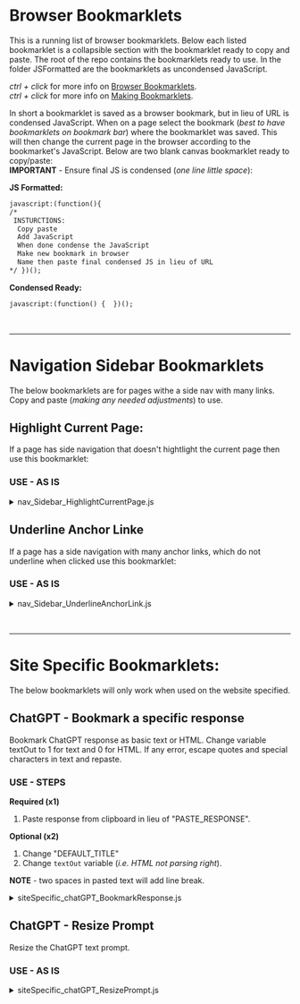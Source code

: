 # Browser Bookmarklets

This is a running list of browser bookmarklets. Below each listed 
bookmarklet is a collapsible section with the bookmarklet ready 
to copy and paste. The root of the repo contains the bookmarklets
ready to use. In the folder JSFormatted are the bookmarklets as 
uncondensed JavaScript.

<em>ctrl + click</em> for more info on [Browser Bookmarklets](https://subsimple.com/bookmarklets/index.php). <br>
<em>ctrl + click</em> for more info on [Making Bookmarklets](https://gist.github.com/caseywatts/c0cec1f89ccdb8b469b1).

In short a bookmarklet is saved as a browser bookmark, but in 
lieu of URL is condensed JavaScript. When on a page select the
bookmark (<em>best to have bookmarklets on bookmark bar</em>) where
the bookmarklet was saved. This will then change the current page in
the browser according to the bookmarket's JavaScript. Below are two 
blank canvas bookmarklet ready to copy/paste: <br>
<strong>IMPORTANT</strong> - Ensure final JS is condensed (<em>one line little space</em>):

<strong>JS Formatted:</strong>
```markdown
javascript:(function(){ 
/*
 INSTURCTIONS:
  Copy paste 
  Add JavaScript
  When done condense the JavaScript
  Make new bookmark in browser
  Name then paste final condensed JS in lieu of URL
*/ })();
```

<strong>Condensed Ready:</strong>
```markdown
javascript:(function() {  })();
```

<br><hr>

# Navigation Sidebar Bookmarklets
The below bookmarklets are for pages withe a side nav with many links.
Copy and paste (<em>making any needed adjustments</em>) to use.

## Highlight Current Page:
If a page has side navigation that doesn't hightlight the current page
then use this bookmarklet: <br>

### USE - AS IS

<details>

<summary>nav_Sidebar_HighlightCurrentPage.js</summary>
<br>

Gist page for [nav_Sidebar_HighlightCurrentPage.js](https://gist.github.com/jhauga/716cd39dc31ac9f607993f709cc48f60)

```markdown
javascript:(function(){var styleBackground="white";/*<<--CHANGE*/var styleColor="black";/*<<--CHANGE*/var pathName=location.pathname;var allATags=document.getElementsByTagName("a");for(i=0;i<allATags.length;i++){let currentATag=allATags[i];let currentHref=currentATag.href;if(currentHref.indexOf(pathName)>-1){currentATag.style.background=styleBackground;currentATag.style.color=styleColor;}}})();
```

</details>

## Underline Anchor Linke
If a page has a side navigation with many anchor links, which do not underline
when clicked use this bookmarklet: <br>

### USE - AS IS

<details>

<summary>nav_Sidebar_UnderlineAnchorLink.js</summary>
<br>

Gist page for [nav_Sidebar_UnderlineAnchorLink.js](https://gist.github.com/jhauga/34b965a0e2a49fdf075fdf44d15306d0)

```markdown
javascript:(function(){var a=document.getElementsByTagName("a");var aLen=a.length;var oneCheck=0;for(i=0;i<a.length;i++){if(a[i].href.indexOf(location.href.substr(location.href.lastIndexOf("#")+1))>-1&&oneCheck==0){a[i].style.textDecoration="underline";oneCheck=1;}a[i].addEventListener("click",function(){if(this.href.indexOf("#")>-1){for(j=0;j<aLen;j++){if(a[j].href.indexOf("#")>-1){a[j].style.textDecoration="";}}this.style.textDecoration="underline";}});}})();
```

</details>

<br><hr>

# Site Specific Bookmarklets:
The below bookmarklets will only work when used on the website specified.

## ChatGPT - Bookmark a specific response
Bookmark ChatGPT response as basic text or HTML. Change variable textOut to 1 for text and 0 for HTML.
If any error, escape quotes and special characters in text and repaste. <br>

### USE - STEPS 
<strong>Required \(x1\)</strong><br>
 1. Paste response from clipboard in lieu of "PASTE_RESPONSE". 
 
<strong>Optional \(x2\)</strong> 
 1. Change "DEFAULT_TITLE" 
 2. Change ``textOut`` variable \(<em>i.e. HTML not parsing right</em>\). <br>

<strong>NOTE</strong> - two spaces in pasted text will add line break.
<details>

<summary>siteSpecific_chatGPT_BookmarkResponse.js</summary>
<br>

Gist page for [siteSpecific_chatGPT_BookmarkResponse.js](https://gist.github.com/jhauga/328eccd84d072664c68bf2079fd11bab)

```markdown
javascript:(function(){var rawText="PASTE_RESPONSE";var textOut=0;var changeTitle="DEFAULT_TITLE";var htmlOut;if(textOut==1){htmlOut=0;}else{htmlOut=1;}var styleEl="<style>p, ol, ul { +  max-width: 90%; } p {  line-height: 18pt;  font-size: 16pt; } ol, ul {  margin: 10px 3px; } ul {  list-style: disc; } li {  margin: 3px 0;  font-size: 14pt; } div div, pre div {  background:black;  color:white;  max-width: 800px;  margin:0 10px;  overflow:auto } div pre {  padding-left:10px }</style>";let onWord=0;var makeMarks=function(){rawText=rawText.replace(/\n/g,"\\n");rawText=rawText.replace(/(([0-9]+)\.)/g,"  $1");rawText=rawText.replace(/(\w[:'"`])\.([A-Z])/g,"$1. $2");rawText=rawText.replace(/```((html)|(css)|(javascript)|(python)|(java)|(c\+\+)|(c#)|(ruby)|(php)|(sql)|(bash)|(json)|(xml)|(typescript)|(swift)|(go)|(rust)|(perl)|(powershell)|(shell script)|(docker)|(git)|(rest api)|(node.js)|(react)|(angular)|(vue.js)|(express.js)|(django)|(flask)|(ruby on rails)|(spring boot)|(database)|(file handling)|(error handling)|(loop)|(function)|(class)|(interface)|(unit test)|(event handling)|(dom manipulation)|(regular expression)|(configuration)|(authentication)|(authorization)|(networking)|(file upload)|(data retrieval)|(sorting)|(batch)|(recursion)|(sorting algorithms)|(data structures)|(linked list)|(tree traversal)|(graph algorithms)|(algorithm optimization)|(memory management)|(multithreading)|(parallel computing)|(asynchronous programming)|(object-oriented programming)|(design patterns)|(dependency injection)|(code refactoring)|(unit testing framework)|(code analysis)|(performance profiling)|(garbage collection)|(virtualization)|(api integration)|(websockets)|(regular expression)|(functional programming)|(code comments)|(network configuration)|(firewall setup)|(dns configuration)|(vpn configuration)|(cybersecurity)|(cloud computing)|(virtual private cloud \(vpc\))|(database management)|(data backup)|(server administration)|(system monitoring)|(containerization)|(devops)|(load balancing)|(infrastructure as code)|(data migration)|(incident response)|(network security)|(it compliance)|(cloud services)|(software deployment)|(it documentation)|(backup and recovery)|(disaster recovery)|(it policies and procedures)|(batch file basics)|(batch file variables)|(if statements)|(conditional[s])|(for loop[s])|(while loop[s])|(file and folder operations)|(environment variables)|(batch file input)|(batch file output)|(user account management)|(registry editing)|(task scheduling)|(windows services)|(error handling)|(text file processing)|(string manipulation)|(batch file functions)|(windows event logs)|(network configuration)|(powershell scripting)|(windows security policies)|(active directory operations)|(windows script host)|(windows management instrumentation \(wmi\))|(remote desktop connection)|(windows command prompt tips)|(mac and linux command line titles:)|(basic command line navigation)|(file and directory operations)|(text file processing)|(permissions and ownership)|(process management)|(package management \(apt, yum, brew\))|(scripting with bash)|(command substitution)|(shell script debugging)|(regular expressions in the command line)|(input and output redirection)|(pipes and filters)|(environment variables)|(shell script functions)|(cron jobs and scheduling)|(ssh and remote access)|(file compression and archiving)|(system monitoring \(top, ps\))|(networking and ip configuration)|(system updates and upgrades)|(disk space management)|(file system analysis)|(text processing with awk)|(version control \(git\))|(container management \(docker\))|(boolean)|(variable)|(function)|(switch)|(object)|(variable[s])|(array[s])|(function[s])|(class[s])|(object[s])|(method[s])|(loop[s])|(conditional[s])|(string[s])|(integer[s])|(float[s])|(boolean[s])|(pointer[s])|(enumeration[s])|(inheritance[s])|(interface[s])|(exception[s])|(module[s])|(library[s])|(package[s])|(import[s])|(return[s])|(parameter[s])|(operator[s])|(assignment[s])|(declaration[s])|(data type[s])|(statement[s])|(comment[s])|(syntax[s])|(expression[s])|(recursion[s])|(constructor[s])|(destructor[s])|(collection[s])|(hash table[s])|(linked list[s])|(queue[s])|(stack[s])|(dictionary[s])|(set[s])|(tuple[s])|(lambda[s])|(callback[s])|(closure[s])|(event[s])|(thread[s])|(mutex[s])|(semaphore[s])|(singleton[s]))/g,"```");rawText=rawText.replace(/(```)*((\{(?![a-zA-Z]))|(\[)|(\()) {1,}/g,"$1$2\n  ");rawText=rawText.replace(/(```)*(( {1,}\})|( {1,}\])|( {1,}\)))/g,"$1$2 \n  ");rawText=rawText.replace(/(((?!`)(&lt;\/[a-zA-Z]+&gt;)|(&lt;[a-zA-Z]+&gt;)(?!`)))/g,"$1<br>");rawText=rawText.replace(/(?!\()(\$[a-zA-Z]+)/g,"<br>$1");let checkEx=1;let onoff=0;while(checkEx==1){if(rawText.indexOf("**")>-1){if(onoff==0){rawText=rawText.replace("**","<strong>");onoff=1;}else{rawText=rawText.replace("**","</strong>: ");onoff=0;}}else{checkEx=0;}}checkEx=1;onoff=0;while(checkEx==1){if(rawText.indexOf("```")>-1){checkEx=1;if(onoff==0){if(textOut==1){rawText=rawText.replace("``` ","```");rawText=rawText.replace(" ```","```");rawText=rawText.replace("```","<hr><div><code>");}else{rawText=rawText.replace("``` ","```");rawText=rawText.replace(" ```","```");rawText=rawText.replace("```","<hr><div><pre><code>");}onoff=1;}else{if(textOut==1){rawText=rawText.replace("``` ","```");rawText=rawText.replace(" ```","```");rawText=rawText.replace("```","</code></div><hr>");}else{rawText=rawText.replace("``` ","```");rawText=rawText.replace(" ```","```");rawText=rawText.replace("```","</code></pre></div><hr>");}onoff=0;}}else{checkEx=0;}}rawText=rawText.replace(/ {2,}([0-9]+)/g,"\n\n$1 ");rawText=rawText.replace(/ {2,}(-)/g,"\n$1");rawText=rawText.replace(/: {2,}/g,"\n");rawText=rawText.replace(/ {2,}/g," \n\n");if(htmlOut==1){rawText=rawText.replace(/\n/g,"<br>");}};var checkNest=function(){if(liHTML==1){nestedList=1;}};var checkState=function(swOne,swTwo,htmlOne,htmlTwo){checkNest();outText+=htmlOne+htmlTwo;};let setMaxWords=25,count=1;var parseHTML=function(cw,curCount){outText+=cw+" ";count=curCount;};let outText="";if(changeTitle=="DEFAULT_TITLE"){outText="<h1>ChatGPT Bookmarklet Response</h1><hr>";}else{outText="<h1>"+changeTitle+"</h1><hr>";}if(textOut==1){outText+="<pre>";makeMarks();}else{outText+="<div>";makeMarks();}let rawTextArr=rawText.split(" ");for(i in rawTextArr){if(rawTextArr[i].indexOf("\n")>-1||rawTextArr[i].indexOf("<br>")>-1){count=1;}if(textOut==1){if(count>=setMaxWords){parseHTML("\n"+rawTextArr[i],1);}else{parseHTML(rawTextArr[i],Number(count+1));}}else{if(count>=setMaxWords){parseHTML("<br>"+rawTextArr[i],1);}else{parseHTML(rawTextArr[i],Number(count+1));}}}if(textOut==1){outText+="</pre>";}else{outText+="</div>";}outText=outText.replace(/\.([A-Z])/g,". $1");document.write(styleEl+outText);})();
```
</details>

## ChatGPT - Resize Prompt
Resize the ChatGPT text prompt. <br>

### USE - AS IS

<details>

<summary>siteSpecific_chatGPT_ResizePrompt.js</summary>
<br>

Gist page for [siteSpecific_chatGPT_ResizePrompt.js](https://gist.github.com/jhauga/edf8e8a842ebe8b00e1a5ff3ec24892c)

```markdown
javascript:(function(){var promptTextarea=document.getElementById("prompt-textarea");var subButton=promptTextarea.nextElementSibling;var parElement=promptTextarea.parentElement;var grandParElement=parElement.parentElement;grandParElement.style.transform="rotateX(180deg)";grandParElement.style.overflow="auto";grandParElement.style.resize="both";grandParElement.style.minHeight="40px !important";grandParElement.style.maxHeight="775px !important";grandParElement.style.minWidth="280px !important";grandParElement.style.maxWidth="95% !important";parElement.style.display="inline-block";parElement.style.transform="rotateX(180deg)";parElement.style.minWidth="100%";parElement.style.maxWidth="100%";parElement.style.height="95%";parElement.style.minHeight="95%";promptTextarea.style.paddingRight="100px";promptTextarea.style.paddingLeft="30px";promptTextarea.style.width="100% !important";var neededStyling=document.createElement("style");neededStyling.innerHTML="textarea#prompt-textarea {   max-height: 800px !important;   min-height: 100% !important;   overflow: scroll !important;  }  form div.relative.flex.h-full.flex-1 div + div.flex.w-full.items-center {   min-height: 40px !important;   max-height: 775px !important;   min-width: 280px !important;   max-width: 95% !important;  } ";document.body.appendChild(neededStyling);})();
```

</details>
